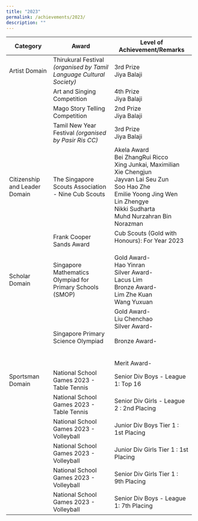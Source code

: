 ```yaml
---
title: "2023"
permalink: /achievements/2023/
description: ""
---
```

| Category | Award | Level of Achievement/Remarks |
|---|---|---|
| Artist Domain | Thirukural Festival *(organised by Tamil Language Cultural Society)* | 3rd Prize<br>Jiya Balaji<br>|
|   | Art and Singing Competition | 4th Prize<br>Jiya Balaji<br> |
| | Mago Story Telling Competition|2nd Prize<br>Jiya Balaji <br> 
| |Tamil New Year Festival *(organised by Pasir Ris CC)* | 3rd Prize <br>Jiya Balaji<br>| <br>
| Citizenship and Leader Domain | The Singapore Scouts Association - Nine Cub Scouts | Akela Award <br>Bei ZhangRui Ricco <br> Xing Junkai, Maximilian <br> Xie Chengjun <br> Jayvan Lai Seu Zun <br> Soo Hao Zhe <br> Emilie Yoong Jing Wen <br> Lin Zhengye <br> Nikki Sudharta <br> Muhd Nurzahran Bin Norazman ||<br>
|  | Frank Cooper Sands Award | Cub Scouts (Gold with Honours): For Year 2023 <br><br>
| Scholar Domain | Singapore Mathematics Olympiad for Primary Schools (SMOP) | Gold Award-<br> Hao Yinran <br> Silver Award-<br> Lacus Lim <br>Bronze Award- <br> Lim Zhe Kuan <br> Wang Yuxuan <br>
|  | Singapore Primary Science Olympiad | Gold Award-<br>Liu Chenchao<br> Silver Award-<br>  <br>Bronze Award- <br>  <br>  <br>Merit Award-<br>
| Sportsman Domain | National School Games 2023 - Table Tennis | Senior Div Boys - League 1: Top 16  ||<br>
|  | National School Games 2023 - Table Tennis | Senior Div Girls - League 2 : 2nd Placing  ||<br>
|  | National School Games 2023 - Volleyball | Junior Div Boys Tier 1 : 1st Placing  ||<br>
|  | National School Games 2023 - Volleyball | Junior Div Girls Tier 1 : 1st Placing  ||<br>
|  | National School Games 2023 - Volleyball | Senior Div Girls Tier 1 : 9th Placing  ||
|  | National School Games 2023 - Volleyball | Senior Div Boys - League 1: 7th Placing  |